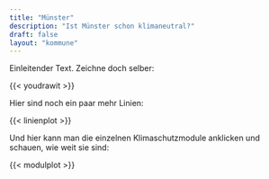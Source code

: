 ```yaml
---
title: "Münster"
description: "Ist Münster schon klimaneutral?"
draft: false
layout: "kommune"
---
```


Einleitender Text.
Zeichne doch selber:

{{< youdrawit >}}

Hier sind noch ein paar mehr Linien:

{{< linienplot >}}

Und hier kann man die einzelnen Klimaschutzmodule anklicken und schauen, wie weit sie sind:

{{< modulplot >}}


